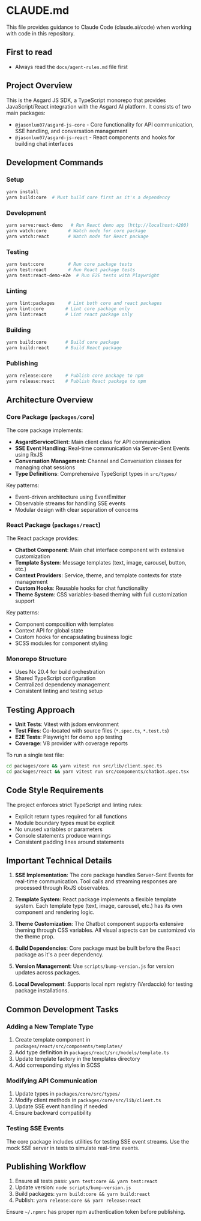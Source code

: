 # CLAUDE.md

This file provides guidance to Claude Code (claude.ai/code) when working with code in this repository.

## First to read
- Always read the `docs/agent-rules.md` file first

## Project Overview

This is the Asgard JS SDK, a TypeScript monorepo that provides JavaScript/React integration with the Asgard AI platform. It consists of two main packages:

- `@jasonluo07/asgard-js-core` - Core functionality for API communication, SSE handling, and conversation management
- `@jasonluo07/asgard-js-react` - React components and hooks for building chat interfaces

## Development Commands

### Setup

```bash
yarn install
yarn build:core  # Must build core first as it's a dependency
```

### Development

```bash
yarn serve:react-demo   # Run React demo app (http://localhost:4200)
yarn watch:core        # Watch mode for core package
yarn watch:react       # Watch mode for React package
```

### Testing

```bash
yarn test:core         # Run core package tests
yarn test:react        # Run React package tests
yarn test:react-demo-e2e  # Run E2E tests with Playwright
```

### Linting

```bash
yarn lint:packages     # Lint both core and react packages
yarn lint:core        # Lint core package only
yarn lint:react       # Lint react package only
```

### Building

```bash
yarn build:core       # Build core package
yarn build:react      # Build React package
```

### Publishing

```bash
yarn release:core     # Publish core package to npm
yarn release:react    # Publish React package to npm
```

## Architecture Overview

### Core Package (`packages/core`)

The core package implements:

- **AsgardServiceClient**: Main client class for API communication
- **SSE Event Handling**: Real-time communication via Server-Sent Events using RxJS
- **Conversation Management**: Channel and Conversation classes for managing chat sessions
- **Type Definitions**: Comprehensive TypeScript types in `src/types/`

Key patterns:

- Event-driven architecture using EventEmitter
- Observable streams for handling SSE events
- Modular design with clear separation of concerns

### React Package (`packages/react`)

The React package provides:

- **Chatbot Component**: Main chat interface component with extensive customization
- **Template System**: Message templates (text, image, carousel, button, etc.)
- **Context Providers**: Service, theme, and template contexts for state management
- **Custom Hooks**: Reusable hooks for chat functionality
- **Theme System**: CSS variables-based theming with full customization support

Key patterns:

- Component composition with templates
- Context API for global state
- Custom hooks for encapsulating business logic
- SCSS modules for component styling

### Monorepo Structure

- Uses Nx 20.4 for build orchestration
- Shared TypeScript configuration
- Centralized dependency management
- Consistent linting and testing setup

## Testing Approach

- **Unit Tests**: Vitest with jsdom environment
- **Test Files**: Co-located with source files (`*.spec.ts`, `*.test.ts`)
- **E2E Tests**: Playwright for demo app testing
- **Coverage**: V8 provider with coverage reports

To run a single test file:

```bash
cd packages/core && yarn vitest run src/lib/client.spec.ts
cd packages/react && yarn vitest run src/components/chatbot.spec.tsx
```

## Code Style Requirements

The project enforces strict TypeScript and linting rules:

- Explicit return types required for all functions
- Module boundary types must be explicit
- No unused variables or parameters
- Console statements produce warnings
- Consistent padding lines around statements

## Important Technical Details

1. **SSE Implementation**: The core package handles Server-Sent Events for real-time communication. Tool calls and streaming responses are processed through RxJS observables.

2. **Template System**: React package implements a flexible template system. Each template type (text, image, carousel, etc.) has its own component and rendering logic.

3. **Theme Customization**: The Chatbot component supports extensive theming through CSS variables. All visual aspects can be customized via the theme prop.

4. **Build Dependencies**: Core package must be built before the React package as it's a peer dependency.

5. **Version Management**: Use `scripts/bump-version.js` for version updates across packages.

6. **Local Development**: Supports local npm registry (Verdaccio) for testing package installations.

## Common Development Tasks

### Adding a New Template Type

1. Create template component in `packages/react/src/components/templates/`
2. Add type definition in `packages/react/src/models/template.ts`
3. Update template factory in the templates directory
4. Add corresponding styles in SCSS

### Modifying API Communication

1. Update types in `packages/core/src/types/`
2. Modify client methods in `packages/core/src/lib/client.ts`
3. Update SSE event handling if needed
4. Ensure backward compatibility

### Testing SSE Events

The core package includes utilities for testing SSE event streams. Use the mock SSE server in tests to simulate real-time events.

## Publishing Workflow

1. Ensure all tests pass: `yarn test:core && yarn test:react`
2. Update version: `node scripts/bump-version.js`
3. Build packages: `yarn build:core && yarn build:react`
4. Publish: `yarn release:core && yarn release:react`

Ensure `~/.npmrc` has proper npm authentication token before publishing.
